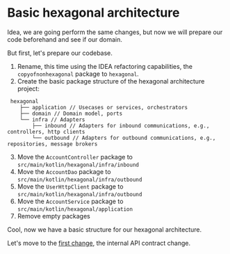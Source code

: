 # Basic hexagonal architecture

Idea, we are going perform the same changes, but now we will prepare our code beforehand and see if our domain.

But first, let's prepare our codebase.

1. Rename, this time using the IDEA refactoring capabilities, the `copyofnonhexagonal` package to `hexagonal`.
2. Create the basic package structure of the hexagonal architecture project:
```shell
 hexagonal
    ├── application // Usecases or services, orchestrators
    ├── domain // Domain model, ports
    └── infra // Adapters
        ├── inbound // Adapters for inbound communications, e.g., controllers, http clients
        └── outbound // Adapters for outbound communications, e.g., repositories, message brokers
```
3. Move the `AccountController` package to `src/main/kotlin/hexagonal/infra/inbound`
4. Move the `AccountDao` package to `src/main/kotlin/hexagonal/infra/outbound`
6. Move the `UserHttpClient` package to `src/main/kotlin/hexagonal/infra/outbound`
7. Move the `AccountService` package to `src/main/kotlin/hexagonal/application`
8. Remove empty packages 


Cool, now we have a basic structure for our hexagonal architecture.

Let's move to the [first change](/workshop_steps/hexagonal/2_internal_api_contract_change.md), the internal API contract change.